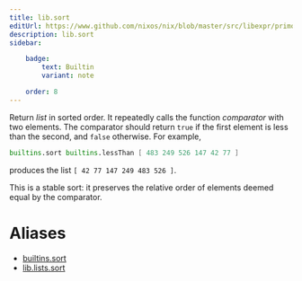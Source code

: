 ```yaml
---
title: lib.sort
editUrl: https://www.github.com/nixos/nix/blob/master/src/libexpr/primops.cc
description: lib.sort
sidebar:

    badge:
        text: Builtin
        variant: note

    order: 8
---
```


Return *list* in sorted order. It repeatedly calls the function
*comparator* with two elements. The comparator should return `true`
if the first element is less than the second, and `false` otherwise.
For example,

```nix
builtins.sort builtins.lessThan [ 483 249 526 147 42 77 ]
```

produces the list `[ 42 77 147 249 483 526 ]`.

This is a stable sort: it preserves the relative order of elements
deemed equal by the comparator.


# Aliases

- [builtins.sort](reference/builtins/builtins-sort)
- [lib.lists.sort](reference/lib/lists/lib-lists-sort)


